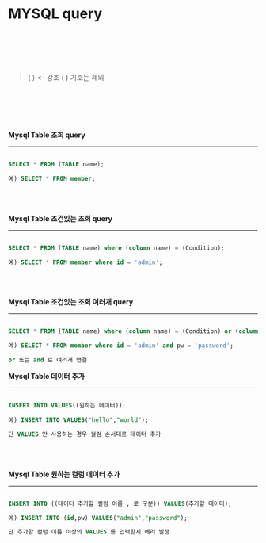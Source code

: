 # MYSQL query
<br><br><br><br>
> ( ) <- 강조 ( ) 기호는 제외

<br><br><br><br>

__Mysql Table 조회 query__
***

~~~~sql

SELECT * FROM (TABLE name);

예) SELECT * FROM member;

~~~~
<br><br>

__Mysql Table 조건있는 조회 query__
***

~~~~sql

SELECT * FROM (TABLE name) where (column name) = (Condition);

예) SELECT * FROM member where id = 'admin';

~~~~
<br><br>

__Mysql Table 조건있는 조회 여러개 query__
***

~~~~sql

SELECT * FROM (TABLE name) where (column name) = (Condition) or (column name) = (Condition) and (column name) = (Condition);

예) SELECT * FROM member where id = 'admin' and pw = 'password';

or 또는 and 로 여러개 연결

~~~~

__Mysql Table 데이터 추가__
***

~~~~sql

INSERT INTO VALUES((원하는 데이터));

예) INSERT INTO VALUES("hello","world");

단 VALUES 만 사용하는 경우 컬럼 순서대로 데이터 추가

~~~~
<br><br>

__Mysql Table 원하는 컬럼 데이터 추가__
***

~~~~sql

INSERT INTO ((데이터 추가할 컬럼 이름 , 로 구분)) VALUES(추가할 데이터);

예) INSERT INTO (id,pw) VALUES("admin","password");

단 추가할 컬럼 이름 이상의 VALUES 를 입력할시 에러 발생

~~~~
<br><br>
